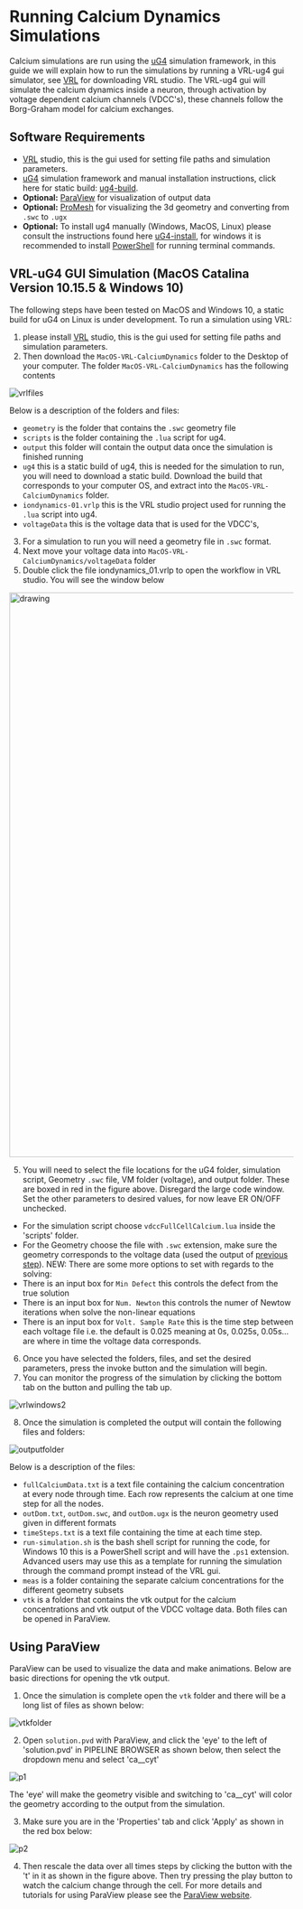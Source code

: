 # Running Calcium Dynamics Simulations
Calcium simulations are run using the [uG4](https://github.com/UG4) simulation framework, in this guide we will explain how to run the simulations by 
running a VRL-ug4 gui simulator, see [VRL](https://vrl-studio.mihosoft.eu/) for downloading VRL studio. 
The VRL-ug4 gui will simulate the calcium dynamics inside a neuron, through activation by voltage dependent calcium channels (VDCC's), these channels follow the Borg-Graham model for calcium exchanges.

## Software Requirements
* [VRL](https://vrl-studio.mihosoft.eu/) studio, this is the gui used for setting file paths and simulation parameters.
* [uG4](https://github.com/UG4) simulation framework and manual installation instructions, click here for static build: [ug4-build](http://doi.org/10.5281/zenodo.3995132).
* **Optional:** [ParaView](https://www.paraview.org/download/) for visualization of output data
* **Optional:** [ProMesh](http://www.promesh3d.com/) for visualizing the 3d geometry and converting from <code>.swc</code> to <code>.ugx</code>
* **Optional:** To install ug4 manually (Windows, MacOS, Linux) please consult the instructions found here [uG4-install](https://github.com/UG4/ughub), for windows it is recommended to install [PowerShell](https://docs.microsoft.com/en-us/powershell/scripting/install/installing-powershell?view=powershell-7) for running terminal commands.

## VRL-uG4 GUI Simulation (MacOS Catalina Version 10.15.5 & Windows 10)
The following steps have been tested on MacOS and Windows 10, a static build for uG4 on Linux is under development.
To run a simulation using VRL:
1. please install [VRL](https://vrl-studio.mihosoft.eu/) studio, this is the gui used for setting file paths and simulation parameters. 
2. Then download the <code>MacOS-VRL-CalciumDynamics</code> folder to the Desktop of your computer.
The folder <code>MacOS-VRL-CalciumDynamics</code> has the following contents

![vrlfiles](images/vrlfiles.png)

Below is a description of the folders and files:
  - <code>geometry</code> is the folder that contains the <code>.swc</code> geometry file
  - <code>scripts</code> is the folder containing the <code>.lua</code> script for ug4.
  - <code>output</code> this folder will contain the output data once the simulation is finished running
  - <code>ug4</code> this is a static build of ug4, this is needed for the simulation to run, you will need to download a static build. Download the build that corresponds to your computer OS, and extract into the <code>MacOS-VRL-CalciumDynamics</code> folder.
  - <code>iondynamics-01.vrlp</code> this is the VRL studio project used for running the <code>.lua</code> script into ug4. 
  - <code>voltageData</code> this is the voltage data that is used for the VDCC's, 

3. For a simulation to run you will need a geometry file in <code>.swc</code> format.
4. Next move your voltage data into <code>MacOS-VRL-CalciumDynamics/voltageData</code> folder
4. Double click the file iondynamics_01.vrlp to open the workflow in VRL studio. You will see the window below
	
<img src="images/vrlwindow.png" alt="drawing" width="1000"/>

5. You will need to select the file locations for the uG4 folder, simulation script, Geometry <code>.swc</code> file, VM folder (voltage), and output folder. 
These are boxed in red in the figure above. Disregard the large code window. Set the other parameters to desired values, for now leave ER ON/OFF unchecked.
  - For the simulation script choose <code>vdccFullCellCalcium.lua</code> inside the 'scripts' folder.
  - For the Geometry choose the file with <code>.swc</code> extension, make sure the geometry corresponds to the voltage data (used the output of [previous step](../7_NEURON_UG4_Interface)).
NEW: There are some more options to set with regards to the solving:
  - There is an input box for <code>Min Defect</code> this controls the defect from the true solution
  - There is an input box for <code>Num. Newton</code> this controls the  numer of Newtow iterations when solve the non-linear equations
  - There is an input box for <code>Volt. Sample Rate</code> this is the time step between each voltage file i.e. the default is 0.025 meaning at 0s, 0.025s, 0.05s... are where in time the voltage data corresponds.
6. Once you have selected the folders, files, and set the desired parameters, press the invoke button and the simulation will begin.
7. You can  monitor the progress of the simulation by clicking the bottom tab on the button and pulling the tab up.

![vrlwindows2](images/vrlwindow2.png)

8. Once the simulation is completed the output will contain the following files and folders:

![outputfolder](images/output.png)

Below is a description of the files:
  - <code>fullCalciumData.txt</code> is a text file containing the calcium concentration at every node through time. Each row represents the calcium at one time step for all the nodes.
  - <code>outDom.txt</code>, <code>outDom.swc</code>, and <code>outDom.ugx</code> is the neuron geometry used given in different formats
  - <code>timeSteps.txt</code> is a text file containing the time at each time step.
  - <code>run-simulation.sh</code> is the bash shell script for running the code, for Windows 10 this is a PowerShell script and will have the <code>.ps1</code> extension. Advanced users may use this as a template for running the simulation through the command prompt instead of the VRL gui.
  - <code>meas</code> is a folder containing the separate calcium concentrations for the different geometry subsets
  - <code>vtk</code> is a folder that contains the vtk output for the calcium concentrations and vtk output of the VDCC voltage data. Both files can be opened in ParaView.

## Using ParaView
ParaView can be used to visualize the data and make animations. Below are basic directions for opening the vtk output.
1. Once the simulation is complete open the <code>vtk</code> folder and there will be a long list of files as shown below:

![vtkfolder](images/vtkpic.png)

2. Open <code>solution.pvd</code> with ParaView, and click the 'eye' to the left of 'solution.pvd' in PIPELINE BROWSER as shown below, then select the dropdown menu and select 'ca__cyt'

![p1](images/paraview1pic.png)

The 'eye' will make the geometry visible and switching to 'ca__cyt' will color the geometry according to the output from the simulation.

3. Make sure you are in the 'Properties' tab and click 'Apply' as shown in the red box below: 

![p2](images/paraview2pic.png)

4. Then rescale the data over all times steps by clicking the button with the 't' in it as shown in the figure above. Then try pressing the play button to watch the calcium change through the cell.
For more details and tutorials for using ParaView please see the [ParaView website](https://www.paraview.org/paraview-guide/).



